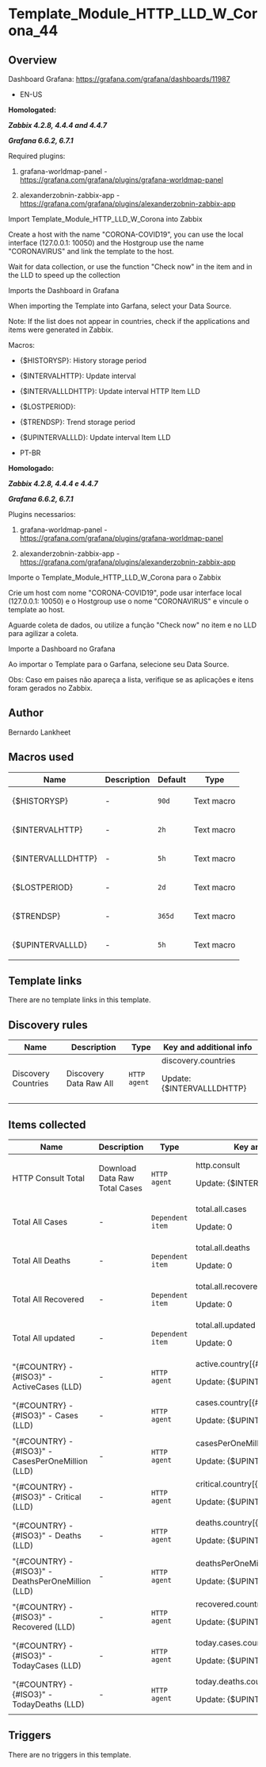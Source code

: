 # Template_Module_HTTP_LLD_W_Corona_44

## Overview

Dashboard Grafana: <https://grafana.com/grafana/dashboards/11987>


* EN-US


**Homologated:**


***Zabbix 4.2.8, 4.4.4 and 4.4.7***


***Grafana 6.6.2, 6.7.1***


Required plugins:


1) grafana-worldmap-panel - https://grafana.com/grafana/plugins/grafana-worldmap-panel


2) alexanderzobnin-zabbix-app - https://grafana.com/grafana/plugins/alexanderzobnin-zabbix-app


Import Template\_Module\_HTTP\_LLD\_W\_Corona into Zabbix


Create a host with the name "CORONA-COVID19", you can use the local interface (127.0.0.1: 10050) and the Hostgroup use the name "CORONAVIRUS" and link the template to the host.


Wait for data collection, or use the function "Check now" in the item and in the LLD to speed up the collection


Imports the Dashboard in Grafana


When importing the Template into Garfana, select your Data Source.


Note: If the list does not appear in countries, check if the applications and items were generated in Zabbix.


Macros:


* {$HISTORYSP}: History storage period
* {$INTERVALHTTP}: Update interval
* {$INTERVALLLDHTTP}: Update interval HTTP Item LLD
* {$LOSTPERIOD}:
* {$TRENDSP}: Trend storage period
* {$UPINTERVALLLD}: Update interval Item LLD


 


* PT-BR


**Homologado:** 


***Zabbix 4.2.8, 4.4.4 e 4.4.7***


 ***Grafana 6.6.2, 6.7.1***


Plugins necessarios: 


1) grafana-worldmap-panel - https://grafana.com/grafana/plugins/grafana-worldmap-panel


2) alexanderzobnin-zabbix-app - https://grafana.com/grafana/plugins/alexanderzobnin-zabbix-app


 Importe o Template\_Module\_HTTP\_LLD\_W\_Corona para o Zabbix 


Crie um host com nome "CORONA-COVID19", pode usar interface local (127.0.0.1: 10050) e o Hostgroup use o nome "CORONAVIRUS" e vincule o template ao host. 


Aguarde coleta de dados, ou utilize a função "Check now" no item e no LLD para agilizar a coleta.


Importe a Dashboard no Grafana


Ao importar o Template para o Garfana, selecione seu Data Source.


 Obs: Caso em paises não apareça a lista, verifique se as aplicações e itens foram gerados no Zabbix.

## Author

Bernardo Lankheet

## Macros used

|Name|Description|Default|Type|
|----|-----------|-------|----|
|{$HISTORYSP}|<p>-</p>|`90d`|Text macro|
|{$INTERVALHTTP}|<p>-</p>|`2h`|Text macro|
|{$INTERVALLLDHTTP}|<p>-</p>|`5h`|Text macro|
|{$LOSTPERIOD}|<p>-</p>|`2d`|Text macro|
|{$TRENDSP}|<p>-</p>|`365d`|Text macro|
|{$UPINTERVALLLD}|<p>-</p>|`5h`|Text macro|
## Template links

There are no template links in this template.

## Discovery rules

|Name|Description|Type|Key and additional info|
|----|-----------|----|----|
|Discovery Countries|<p>Discovery Data Raw All</p>|`HTTP agent`|discovery.countries<p>Update: {$INTERVALLLDHTTP}</p>|
## Items collected

|Name|Description|Type|Key and additional info|
|----|-----------|----|----|
|HTTP Consult Total|<p>Download Data Raw Total Cases</p>|`HTTP agent`|http.consult<p>Update: {$INTERVALHTTP}</p>|
|Total All Cases|<p>-</p>|`Dependent item`|total.all.cases<p>Update: 0</p>|
|Total All Deaths|<p>-</p>|`Dependent item`|total.all.deaths<p>Update: 0</p>|
|Total All Recovered|<p>-</p>|`Dependent item`|total.all.recovered<p>Update: 0</p>|
|Total All updated|<p>-</p>|`Dependent item`|total.all.updated<p>Update: 0</p>|
|"{#COUNTRY} - {#ISO3}" - ActiveCases (LLD)|<p>-</p>|`HTTP agent`|active.country[{#COUNTRY}]<p>Update: {$UPINTERVALLLD}</p>|
|"{#COUNTRY} - {#ISO3}" - Cases (LLD)|<p>-</p>|`HTTP agent`|cases.country[{#COUNTRY}]<p>Update: {$UPINTERVALLLD}</p>|
|"{#COUNTRY} - {#ISO3}" - CasesPerOneMillion (LLD)|<p>-</p>|`HTTP agent`|casesPerOneMillion.country[{#COUNTRY}]<p>Update: {$UPINTERVALLLD}</p>|
|"{#COUNTRY} - {#ISO3}" - Critical (LLD)|<p>-</p>|`HTTP agent`|critical.country[{#COUNTRY}]<p>Update: {$UPINTERVALLLD}</p>|
|"{#COUNTRY} - {#ISO3}" - Deaths (LLD)|<p>-</p>|`HTTP agent`|deaths.country[{#COUNTRY}]<p>Update: {$UPINTERVALLLD}</p>|
|"{#COUNTRY} - {#ISO3}" - DeathsPerOneMillion (LLD)|<p>-</p>|`HTTP agent`|deathsPerOneMillion.country[{#COUNTRY}]<p>Update: {$UPINTERVALLLD}</p>|
|"{#COUNTRY} - {#ISO3}" - Recovered (LLD)|<p>-</p>|`HTTP agent`|recovered.country[{#COUNTRY}]<p>Update: {$UPINTERVALLLD}</p>|
|"{#COUNTRY} - {#ISO3}" - TodayCases (LLD)|<p>-</p>|`HTTP agent`|today.cases.country[{#COUNTRY}]<p>Update: {$UPINTERVALLLD}</p>|
|"{#COUNTRY} - {#ISO3}" - TodayDeaths (LLD)|<p>-</p>|`HTTP agent`|today.deaths.country[{#COUNTRY}]<p>Update: {$UPINTERVALLLD}</p>|
## Triggers

There are no triggers in this template.

